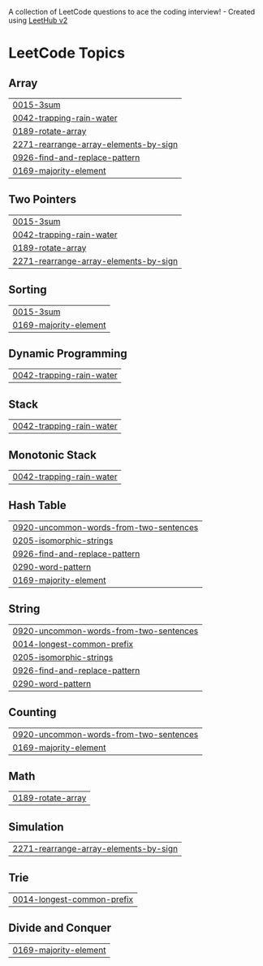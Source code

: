 A collection of LeetCode questions to ace the coding interview! - Created using [LeetHub v2](https://github.com/arunbhardwaj/LeetHub-2.0)
<!---LeetCode Topics Start-->
# LeetCode Topics
## Array
|  |
| ------- |
| [0015-3sum](https://github.com/2-0aadarsh/leetcode/tree/master/0015-3sum) |
| [0042-trapping-rain-water](https://github.com/2-0aadarsh/leetcode/tree/master/0042-trapping-rain-water) |
| [0189-rotate-array](https://github.com/2-0aadarsh/leetcode/tree/master/0189-rotate-array) |
| [2271-rearrange-array-elements-by-sign](https://github.com/2-0aadarsh/leetcode/tree/master/2271-rearrange-array-elements-by-sign) |
| [0926-find-and-replace-pattern](https://github.com/2-0aadarsh/leetcode/tree/master/0926-find-and-replace-pattern) |
| [0169-majority-element](https://github.com/2-0aadarsh/leetcode/tree/master/0169-majority-element) |
## Two Pointers
|  |
| ------- |
| [0015-3sum](https://github.com/2-0aadarsh/leetcode/tree/master/0015-3sum) |
| [0042-trapping-rain-water](https://github.com/2-0aadarsh/leetcode/tree/master/0042-trapping-rain-water) |
| [0189-rotate-array](https://github.com/2-0aadarsh/leetcode/tree/master/0189-rotate-array) |
| [2271-rearrange-array-elements-by-sign](https://github.com/2-0aadarsh/leetcode/tree/master/2271-rearrange-array-elements-by-sign) |
## Sorting
|  |
| ------- |
| [0015-3sum](https://github.com/2-0aadarsh/leetcode/tree/master/0015-3sum) |
| [0169-majority-element](https://github.com/2-0aadarsh/leetcode/tree/master/0169-majority-element) |
## Dynamic Programming
|  |
| ------- |
| [0042-trapping-rain-water](https://github.com/2-0aadarsh/leetcode/tree/master/0042-trapping-rain-water) |
## Stack
|  |
| ------- |
| [0042-trapping-rain-water](https://github.com/2-0aadarsh/leetcode/tree/master/0042-trapping-rain-water) |
## Monotonic Stack
|  |
| ------- |
| [0042-trapping-rain-water](https://github.com/2-0aadarsh/leetcode/tree/master/0042-trapping-rain-water) |
## Hash Table
|  |
| ------- |
| [0920-uncommon-words-from-two-sentences](https://github.com/2-0aadarsh/leetcode/tree/master/0920-uncommon-words-from-two-sentences) |
| [0205-isomorphic-strings](https://github.com/2-0aadarsh/leetcode/tree/master/0205-isomorphic-strings) |
| [0926-find-and-replace-pattern](https://github.com/2-0aadarsh/leetcode/tree/master/0926-find-and-replace-pattern) |
| [0290-word-pattern](https://github.com/2-0aadarsh/leetcode/tree/master/0290-word-pattern) |
| [0169-majority-element](https://github.com/2-0aadarsh/leetcode/tree/master/0169-majority-element) |
## String
|  |
| ------- |
| [0920-uncommon-words-from-two-sentences](https://github.com/2-0aadarsh/leetcode/tree/master/0920-uncommon-words-from-two-sentences) |
| [0014-longest-common-prefix](https://github.com/2-0aadarsh/leetcode/tree/master/0014-longest-common-prefix) |
| [0205-isomorphic-strings](https://github.com/2-0aadarsh/leetcode/tree/master/0205-isomorphic-strings) |
| [0926-find-and-replace-pattern](https://github.com/2-0aadarsh/leetcode/tree/master/0926-find-and-replace-pattern) |
| [0290-word-pattern](https://github.com/2-0aadarsh/leetcode/tree/master/0290-word-pattern) |
## Counting
|  |
| ------- |
| [0920-uncommon-words-from-two-sentences](https://github.com/2-0aadarsh/leetcode/tree/master/0920-uncommon-words-from-two-sentences) |
| [0169-majority-element](https://github.com/2-0aadarsh/leetcode/tree/master/0169-majority-element) |
## Math
|  |
| ------- |
| [0189-rotate-array](https://github.com/2-0aadarsh/leetcode/tree/master/0189-rotate-array) |
## Simulation
|  |
| ------- |
| [2271-rearrange-array-elements-by-sign](https://github.com/2-0aadarsh/leetcode/tree/master/2271-rearrange-array-elements-by-sign) |
## Trie
|  |
| ------- |
| [0014-longest-common-prefix](https://github.com/2-0aadarsh/leetcode/tree/master/0014-longest-common-prefix) |
## Divide and Conquer
|  |
| ------- |
| [0169-majority-element](https://github.com/2-0aadarsh/leetcode/tree/master/0169-majority-element) |
<!---LeetCode Topics End-->